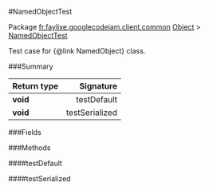 #NamedObjectTest

Package [fr.faylixe.googlecodejam.client.common](nullfr/faylixe/googlecodejam/client/common)
[Object]() > [NamedObjectTest]()

Test case for {@link NamedObject} class.

###Summary


Return type | Signature
--- | ---:
**void** | testDefault
**void** | testSerialized

###Fields


###Methods

####testDefault


####testSerialized


